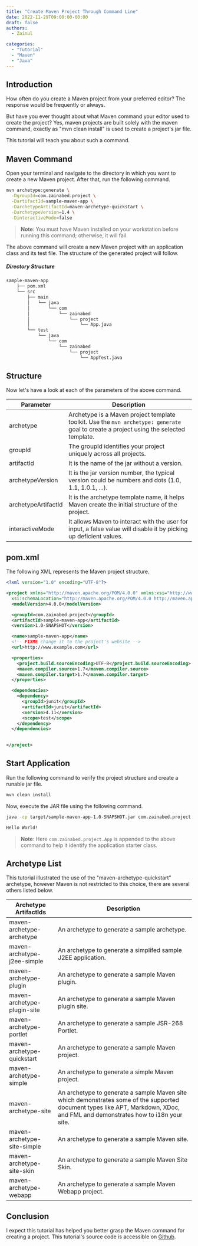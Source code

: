 ```yaml
---
title: "Create Maven Project Through Command Line"
date: 2022-11-29T09:00:00-00:00
draft: false
authors:
  - Zainul

categories: 
  - "Tutorial"
  - "Maven"
  - "Java"
---
```



## Introduction

How often do you create a Maven project from your preferred editor? The response would be frequently or always.

But have you ever thought about what Maven command your editor used to create the project? Yes, maven projects are built solely with the maven command, exactly as "mvn clean install" is used to create a project's jar file.

This tutorial will teach you about such a command.


## Maven Command

Open your terminal and navigate to the directory in which you want to create a new Maven project. After that, run the following command.

```bash
mvn archetype:generate \
  -DgroupId=com.zainabed.project \
  -DartifactId=sample-maven-app \
  -DarchetypeArtifactId=maven-archetype-quickstart \
  -DarchetypeVersion=1.4 \
  -DinteractiveMode=false
```


> **Note**: You must have Maven installed on your workstation before running this command; otherwise, it will fail. 


The above command will create a new Maven project with an application class and its test file. The structure of the generated project will follow.


##### Directory Structure
```bash
sample-maven-app
    ├── pom.xml
    └── src
        ├── main
        │   └── java
        │       └── com
        │           └── zainabed
        │               └── project
        │                   └── App.java
        └── test
            └── java
                └── com
                    └── zainabed
                        └── project
                            └── AppTest.java

```
## Structure

Now let's have a look at each of the parameters of the above command.

| Parameter |	Description |
|-----------------------|-------------|
| archetype | Archetype is a Maven project template toolkit. Use the `mvn archetype: generate`  goal to create a project using the selected template. |
|groupId|The groupId identifies your project uniquely across all projects. |
|artifactId|It is the name of the jar without a version.|
|archetypeVersion| It is the jar version number, the typical version could be numbers and dots (1.0, 1.1, 1.0.1, ...).|
|archetypeArtifactId| It is the archetype template name, it helps Maven create the initial structure of the project.|
|interactiveMode| It allows Maven to interact with the user for input, a false value will disable it by picking up deficient values. |

## pom.xml

The following XML represents the Maven project structure.

```xml
<?xml version="1.0" encoding="UTF-8"?>

<project xmlns="http://maven.apache.org/POM/4.0.0" xmlns:xsi="http://www.w3.org/2001/XMLSchema-instance"
  xsi:schemaLocation="http://maven.apache.org/POM/4.0.0 http://maven.apache.org/xsd/maven-4.0.0.xsd">
  <modelVersion>4.0.0</modelVersion>

  <groupId>com.zainabed.project</groupId>
  <artifactId>sample-maven-app</artifactId>
  <version>1.0-SNAPSHOT</version>

  <name>sample-maven-app</name>
  <!-- FIXME change it to the project's website -->
  <url>http://www.example.com</url>

  <properties>
    <project.build.sourceEncoding>UTF-8</project.build.sourceEncoding>
    <maven.compiler.source>1.7</maven.compiler.source>
    <maven.compiler.target>1.7</maven.compiler.target>
  </properties>

  <dependencies>
    <dependency>
      <groupId>junit</groupId>
      <artifactId>junit</artifactId>
      <version>4.11</version>
      <scope>test</scope>
    </dependency>
  </dependencies>

  
</project>

```

## Start Application

Run the following command to verify the project structure and create a runable jar file. 

```bash
mvn clean install
```

Now, execute the JAR file using the following command.

```bash
java -cp target/sample-maven-app-1.0-SNAPSHOT.jar com.zainabed.project.App

Hello World!

```

> **Note**: Here `com.zainabed.project.App` is appended to the above command to help it identify the application starter class.

## Archetype List

This tutorial illustrated the use of the "maven-archetype-quickstart" archetype, however Maven is not restricted to this choice, there are several others listed below.



| Archetype ArtifactIds |	Description |
|-----------------------|-------------|
|maven-archetype-archetype|	An archetype to generate a sample archetype.|
|maven-archetype-j2ee-simple|	An archetype to generate a simplifed sample J2EE application.|
|maven-archetype-plugin|	An archetype to generate a sample Maven plugin.|
|maven-archetype-plugin-site|	An archetype to generate a sample Maven plugin site.|
|maven-archetype-portlet|	An archetype to generate a sample JSR-268 Portlet.|
|maven-archetype-quickstart|	An archetype to generate a sample Maven project.|
|maven-archetype-simple|	An archetype to generate a simple Maven project.|
|maven-archetype-site|	An archetype to generate a sample Maven site which demonstrates some of the supported document types like APT, Markdown, XDoc, and FML and demonstrates how to i18n your site.|
|maven-archetype-site-simple|	An archetype to generate a sample Maven site.|
|maven-archetype-site-skin|	An archetype to generate a sample Maven Site Skin.|
|maven-archetype-webapp|	An archetype to generate a sample Maven Webapp project.|

## Conclusion

I expect this tutorial has helped you better grasp the Maven command for creating a project. This tutorial's source code is accessible on [Github](https://github.com/zainabed/tutorials/tree/master/maven/getting-started/sample-maven-app).